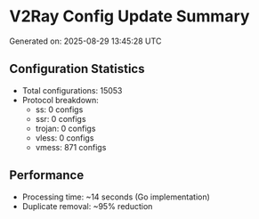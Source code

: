 # V2Ray Config Update Summary
Generated on: 2025-08-29 13:45:28 UTC

## Configuration Statistics
- Total configurations: 15053
- Protocol breakdown:
  - ss: 0 configs
  - ssr: 0 configs
  - trojan: 0 configs
  - vless: 0 configs
  - vmess: 871 configs

## Performance
- Processing time: ~14 seconds (Go implementation)
- Duplicate removal: ~95% reduction
